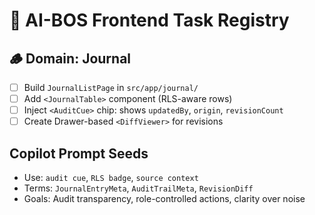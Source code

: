 # 🔧 AI-BOS Frontend Task Registry

## 🪵 Domain: Journal
- [ ] Build `JournalListPage` in `src/app/journal/` 
- [ ] Add `<JournalTable>` component (RLS-aware rows)
- [ ] Inject `<AuditCue>` chip: shows `updatedBy`, `origin`, `revisionCount`
- [ ] Create Drawer-based `<DiffViewer>` for revisions

## Copilot Prompt Seeds
- Use: `audit cue`, `RLS badge`, `source context`
- Terms: `JournalEntryMeta`, `AuditTrailMeta`, `RevisionDiff`
- Goals: Audit transparency, role-controlled actions, clarity over noise

